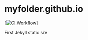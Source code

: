 # myfolder.github.io

[[![CI Workflow](https://github.com/carlosabella/myfolder.github.io.git/workflows/CI/badge.svg)](https://github.com/carlosabella/myfolder.github.io.git/actions?query=pages-build-deployment)]

First Jekyll static site
